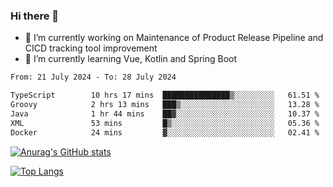 ### Hi there 👋

- 🔭 I’m currently working on Maintenance of Product Release Pipeline and CICD tracking tool improvement
- 🌱 I’m currently learning Vue, Kotlin and Spring Boot

<!--START_SECTION:waka-->

```txt
From: 21 July 2024 - To: 28 July 2024

TypeScript        10 hrs 17 mins  ███████████████▒░░░░░░░░░   61.51 %
Groovy            2 hrs 13 mins   ███▒░░░░░░░░░░░░░░░░░░░░░   13.28 %
Java              1 hr 44 mins    ██▓░░░░░░░░░░░░░░░░░░░░░░   10.37 %
XML               53 mins         █▒░░░░░░░░░░░░░░░░░░░░░░░   05.36 %
Docker            24 mins         ▓░░░░░░░░░░░░░░░░░░░░░░░░   02.41 %
```

<!--END_SECTION:waka-->

[![Anurag's GitHub stats](https://github-readme-stats.vercel.app/api?username=yunhao981&show_icons=true&theme=solarized-dark)](https://github.com/anuraghazra/github-readme-stats)

[![Top Langs](https://github-readme-stats.vercel.app/api/top-langs/?username=yunhao981&theme=solarized-dark&layout=compact)](https://github.com/anuraghazra/github-readme-stats)

<!--
**yunhao981/yunhao981** is a ✨ _special_ ✨ repository because its `README.md` (this file) appears on your GitHub profile.

Here are some ideas to get you started:

- 🔭 I’m currently working on Maintenance of Release Pipeline and CICD tracking tool improvement
- 🌱 I’m currently learning Vue, Kotlin and Spring Boot
- 👯 I’m looking to collaborate on ...
- 🤔 I’m looking for help with ...
- 💬 Ask me about ...
- 📫 How to reach me: ...
- 😄 Pronouns: ...
- ⚡ Fun fact: ...
-->


